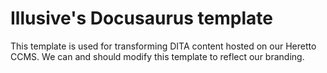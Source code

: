 # Illusive's Docusaurus template
This template is used for transforming DITA content hosted on our Heretto CCMS.
We can and should modify this template to reflect our branding. 

